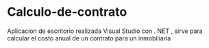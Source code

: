 # Calculo-de-contrato
Aplicacion de escritorio realizada  Visual Studio con  . NET ,  sirve para calcular el costo anual de un contrato para un inmobiliaria
